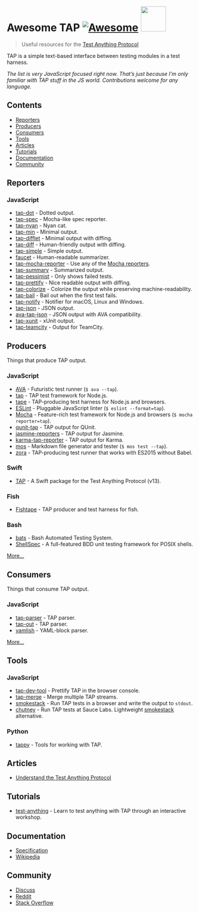 Awesome TAP [![Awesome](https://awesome.re/badge.svg)](https://awesome.re) [<img src="https://testanything.org/images/tap.png" width="67" />](https://testanything.org)
=======================================================================================================================================================================

> Useful resources for the [Test Anything Protocol](https://testanything.org)

TAP is a simple text-based interface between testing modules in a test harness.

*The list is very JavaScript focused right now. That’s just because I’m only familiar with TAP stuff in the JS world. Contributions welcome for any language.*

Contents
--------

-   [Reporters](#reporters)
-   [Producers](#producers)
-   [Consumers](#consumers)
-   [Tools](#tools)
-   [Articles](#articles)
-   [Tutorials](#tutorials)
-   [Documentation](#documentation)
-   [Community](#community)

Reporters
---------

### JavaScript

-   [tap-dot](https://github.com/scottcorgan/tap-dot) - Dotted output.
-   [tap-spec](https://github.com/scottcorgan/tap-spec) - Mocha-like spec reporter.
-   [tap-nyan](https://github.com/calvinmetcalf/tap-nyan) - Nyan cat.
-   [tap-min](https://github.com/derhuerst/tap-min) - Minimal output.
-   [tap-difflet](https://github.com/namuol/tap-difflet) - Minimal output with diffing.
-   [tap-diff](https://github.com/axross/tap-diff) - Human-friendly output with diffing.
-   [tap-simple](https://github.com/joeybaker/tap-simple) - Simple output.
-   [faucet](https://github.com/substack/faucet) - Human-readable summarizer.
-   [tap-mocha-reporter](https://github.com/isaacs/tap-mocha-reporter) - Use any of the [Mocha reporters](https://github.com/isaacs/tap-mocha-reporter/tree/master/lib/reporters).
-   [tap-summary](https://github.com/zoubin/tap-summary) - Summarized output.
-   [tap-pessimist](https://github.com/clux/tap-pessimist) - Only shows failed tests.
-   [tap-prettify](https://github.com/toolness/tap-prettify) - Nice readable output with diffing.
-   [tap-colorize](https://github.com/substack/tap-colorize) - Colorize the output while preserving machine-readability.
-   [tap-bail](https://github.com/juliangruber/tap-bail) - Bail out when the first test fails.
-   [tap-notify](https://github.com/axross/tap-notify) - Notifier for macOS, Linux and Windows.
-   [tap-json](https://github.com/gummesson/tap-json) - JSON output.
-   [ava-tap-json](https://github.com/yovasx2/ava-tap-json) - JSON output with AVA compatibility.
-   [tap-xunit](https://github.com/aghassemi/tap-xunit) - xUnit output.
-   [tap-teamcity](https://github.com/smockle/tap-teamcity) - Output for TeamCity.

Producers
---------

Things that produce TAP output.

### JavaScript

-   [AVA](https://github.com/sindresorhus/ava) - Futuristic test runner (`$ ava --tap`).
-   [tap](https://github.com/isaacs/node-tap) - TAP test framework for Node.js.
-   [tape](https://github.com/substack/tape) - TAP-producing test harness for Node.js and browsers.
-   [ESLint](https://eslint.org/docs/user-guide/formatters/#tap) - Pluggable JavaScript linter (`$ eslint --format=tap`).
-   [Mocha](https://mochajs.org) - Feature-rich test framework for Node.js and browsers (`$ mocha reporter=tap`).
-   [qunit-tap](https://github.com/twada/qunit-tap) - TAP output for QUnit.
-   [jasmine-reporters](https://github.com/larrymyers/jasmine-reporters) - TAP output for Jasmine.
-   [karma-tap-reporter](https://github.com/fumiakiy/karma-tap-reporter) - TAP output for Karma.
-   [mos](https://github.com/zkochan/mos) - Markdown file generator and tester (`$ mos test --tap`).
-   [zora](https://github.com/lorenzofox3/zora) - TAP-producing test runner that works with ES2015 without Babel.

### Swift

-   [TAP](https://github.com/swiftdocorg/tap) - A Swift package for the Test Anything Protocol (v13).

### Fish

-   [Fishtape](https://github.com/fisherman/fishtape) - TAP producer and test harness for fish.

### Bash

-   [bats](https://github.com/sstephenson/bats) - Bash Automated Testing System.
-   [ShellSpec](https://github.com/shellspec/shellspec) - A full-featured BDD unit testing framework for POSIX shells.

[More…](https://testanything.org/producers.html)

Consumers
---------

Things that consume TAP output.

### JavaScript

-   [tap-parser](https://github.com/substack/tap-parser) - TAP parser.
-   [tap-out](https://github.com/scottcorgan/tap-out) - TAP parser.
-   [yamlish](https://github.com/isaacs/yamlish) - YAML-block parser.

[More…](https://testanything.org/consumers.html)

Tools
-----

### JavaScript

-   [tap-dev-tool](https://github.com/Jam3/tap-dev-tool) - Prettify TAP in the browser console.
-   [tap-merge](https://github.com/anko/tap-merge) - Merge multiple TAP streams.
-   [smokestack](https://github.com/hughsk/smokestack) - Run TAP tests in a browser and write the output to `stdout`.
-   [chutney](https://github.com/derhuerst/chutney) - Run TAP tests at Sauce Labs. Lightweight [smokestack](https://github.com/hughsk/smokestack) alternative.

### Python

-   [tappy](https://github.com/mblayman/tappy) - Tools for working with TAP.

Articles
--------

-   [Understand the Test Anything Protocol](https://www.effectiveperlprogramming.com/2011/05/understand-the-test-anything-protocol/)

Tutorials
---------

-   [test-anything](https://github.com/finnp/test-anything) - Learn to test anything with TAP through an interactive workshop.

Documentation
-------------

-   [Specification](https://testanything.org/tap-version-13-specification.html)
-   [Wikipedia](https://en.wikipedia.org/wiki/Test_Anything_Protocol)

Community
---------

-   [Discuss](https://github.com/TestAnything/Specification/issues)
-   [Reddit](https://www.reddit.com/r/testanythingprotocol)
-   [Stack Overflow](https://stackoverflow.com/questions/tagged/tap)
